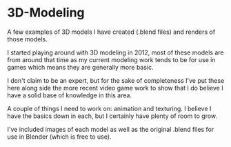 # 3D-Modeling
A few examples of 3D models I have created (.blend files) and renders of those models.

I started playing around with 3D modeling in 2012, most of these models are from around that time as my current modeling work tends to be for use in games which means they are generally more basic.

I don't claim to be an expert, but for the sake of completeness I've put these here along side the more recent video game work to show that I do believe I have a solid base of knowledge in this area.

A couple of things I need to work on: animation and texturing. I believe I have the basics down in each, but I certainly have plenty of room to grow.

I've included images of each model as well as the original .blend files for use in Blender (which is free to use). 

